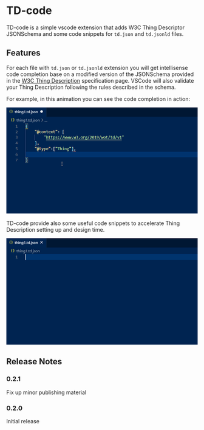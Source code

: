 # TD-code

TD-code is a simple vscode extension that adds W3C Thing Descriptor JSONSchema and some code snippets for `td.json` and `td.jsonld` files.

## Features

For each file with `td.json` or `td.jsonld` extension you will get intellisense code completion base on a modified version of the JSONSchema provided in the [W3C Thing Description](https://www.w3.org/TR/wot-thing-description/#json-schema-for-validation) specification page. VSCode will also validate your Thing Description following the rules described in the schema.  

For example, in this animation you can see the code completion in action:

![code completion](images/tdWoTCode.gif)

TD-code provide also some useful code snippets to accelerate Thing Description setting up and design time.

![code snippet](images/tdWoTCodeSnip.gif)

## Release Notes

### 0.2.1

Fix up minor publishing material

### 0.2.0

Initial release
